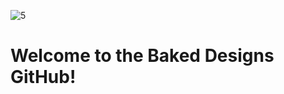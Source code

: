 ![5](https://github.com/user-attachments/assets/e789d1d1-e9c7-4f1f-a6f1-8c55e1402578)

# Welcome to the Baked Designs GitHub!



<!--
https://baked-designs.github.io/
this is the README displayed in the BD Official Repo
-->
